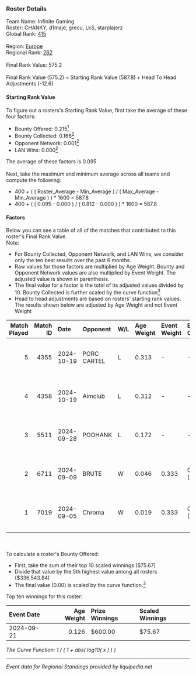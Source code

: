 ### Roster Details<br />
Team Name: Infinite Gaming<br />
Roster: CHANKY, d1maje, grecu, LkS, starplajerz<br />
Global Rank: [415](../../standings_global_2025_03_01.md)<br />
<br />
Region: [Europe]( ../../standings_europe_2025_03_01.md)<br />
Regional Rank: [262]( ../../standings_europe_2025_03_01.md)<br />
<br />
Final Rank Value:  575.2<br />
<br />
Final Rank Value (575.2) = Starting Rank Value (587.8) + Head To Head Adjustments (-12.6)<br />

#### Starting Rank Value<br />
To figure out a rosters's Starting Rank Value, first take the average of these four factors:<br />
- Bounty Offered: 0.215[<sup>1</sup>](#table2)
- Bounty Collected: 0.166[<sup>2</sup>](#table1)
- Opponent Network: 0.001[<sup>2</sup>](#table1)
- LAN Wins: 0.000[<sup>2</sup>](#table1)

The average of these factors is 0.095<br />
<br />
Next, take the maximum and minimum average across all teams and compute the following:<br />
- 400 + ( ( Roster_Average - Min_Average ) / ( Max_Average - Min_Average ) ) * 1600 = 587.8
- 400 + ( ( 0.095 - 0.000 ) / ( 0.812 - 0.000 ) ) * 1600 = 587.8


#### Factors<br />
Below you can see a table of all of the matches that contributed to this roster's Final Rank Value.<br />
Note:<br />

- For Bounty Collected, Opponent Network, and LAN Wins, we consider only the ten best results over the past 6 months.
- Raw values for those factors are multiplied by Age Weight. Bounty and Opponent Network values are also multiplied by Event Weight. The adjusted value is shown in parenthesis.
- The final value for a factor is the total of its adjusted values divided by 10. Bounty Collected is further scaled by the curve function[<sup>3</sup>](#curveFunction)
- Head to head adjustments are based on rosters' starting rank values. The results shown below are adjusted by Age Weight and not Event Weight
<span id="table1"></span><br />


| Match Played | Match ID | Date       | Opponent    | W/L | Age Weight | Event Weight | Bounty Collected | Opponent Network | LAN Wins  | H2H Adj. | Roster                                   |
| -: | -: | :- | :- | :- | :- | :- | :- | :- | :- | -: | :- |
|            5 |     4355 | 2024-10-19 | PORC CARTEL | L   | 0.313      | -            | -                | -                | -         |    -4.70 | CHANKY, d1maje, grecu, LkS, starplajerz  |
|            4 |     4358 | 2024-10-19 | Aimclub     | L   | 0.312      | -            | -                | -                | -         |    -6.39 | CHANKY, d1maje, grecu, LkS, starplajerz  |
|            3 |     5511 | 2024-09-28 | POOHANK     | L   | 0.172      | -            | -                | -                | -         |    -2.83 | CHANKY, d1maje, grecu, LkS, starplajerz  |
|            2 |     6711 | 2024-09-09 | BRUTE       | W   | 0.046      | 0.333        | 0.004 (0.000)    | 0.347 (0.005)    | 0 (0.000) |     0.98 | CHANKY, d1maje, mhN1, starplajerz, zewts |
|            1 |     7019 | 2024-09-05 | Chroma      | W   | 0.019      | 0.333        | 0.005 (0.000)    | 0.103 (0.001)    | 0 (0.000) |     0.37 | CHANKY, d1maje, mhN1, starplajerz, zewts |

<br />
<span id="table2"></span><br />
To calculate a roster's Bounty Offered:<br />

- First, take the sum of their top 10 scaled winnings ($75.67)
- Divide that value by the 5th highest value among all rosters ($336,543.84)
- The final value (0.00) is scaled by the curve function.[<sup>3</sup>](#curveFunction)

Top ten winnings for this roster:<br />

| Event Date | Age Weight | Prize Winnings | Scaled Winnings |
| :- | -: | :- | :- |
| 2024-09-21 |      0.126 | $600.00        | $75.67          |


<span id="curveFunction"></span>_The Curve Function: 1 / ( 1 + abs( log10( x ) ) )_<br />

---
_Event data for Regional Standings provided by liquipedia.net_<br />
